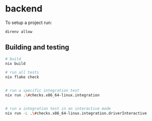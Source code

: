 # backend

To setup a project run:

```bash
direnv allow
```

## Building and testing



```bash
# build
nix build

# run all tests
nix flake check


# run a specific integration test
nix run .\#checks.x86_64-linux.integration


# run a integration test in an interactive mode
nix run -L .\#checks.x86_64-linux.integration.driverInteractive
```
